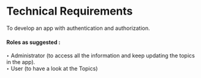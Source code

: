 # Technical Requirements
To develop an app with authentication and authorization. <br/>
#### Roles as suggested :<br/>
‣ Administrator (to access all the information and keep updating the topics in the app).<br/>
‣ User (to have a look at the Topics)<br/>
